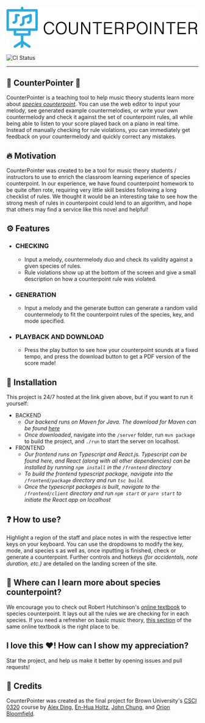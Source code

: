 [![logo](frontend/client/logo/logo_text_color.png)](https://www.counterpointer.app/)

![CI Status](https://github.com/counter-pointer/counterpointer/actions/workflows/ci.yml/badge.svg)

---

## 🎼 CounterPointer 🎼

CounterPointer is a teaching tool to help music theory students learn more about *[species counterpoint](https://en.wikipedia.org/wiki/Counterpoint)*. You can use the web editor to input your melody, see generated example countermelodies, or write your own countermelody and check it against the set of counterpoint rules, all while being able to listen to your score played back on a piano in real time. Instead of manually checking for rule violations, you can immediately get feedback on your countermelody and quickly correct any mistakes.

## 🔥 Motivation

CounterPointer was created to be a tool for music theory students / instructors to use to enrich the classroom learning experience of species counterpoint. In our experience, we have found counterpoint homework to be quite often rote, requiring very little skill besides following a long checklist of rules. We thought it would be an interesting take to see how the strong mesh of rules in counterpoint could lend to an algorithm, and hope that others may find a service like this novel and helpful!

## ⚙️️ Features

- ### CHECKING

  - Input a melody, countermelody duo and check its validity against a given species of rules.
  - Rule violations show up at the bottom of the screen and give a small description on how a counterpoint rule was violated.

- ### GENERATION

  - Input a melody and the generate button can generate a random valid countermelody to fit the counterpoint rules of the species, key, and mode specified.

- ### PLAYBACK AND DOWNLOAD

  - Press the play button to see how your counterpoint sounds at a fixed tempo, and press the download button to get a PDF version of the score made! 

## 🔌 Installation

This project is 24/7 hosted at the link given above, but if you want to run it yourself:

- BACKEND
  - *Our backend runs on Maven for Java. The download for Maven can be found [here](https://maven.apache.org/download.cgi)*
  - *Once downloaded*, navigate into the ```/server``` folder, run ```mvn package``` to build the project, and ```./run``` to start the server on localhost.
- FRONTEND
  - *Our frontend runs on Typescript and React.js. Typescript can be found here, and React (along with all other dependencies) can be installed by running ```npm install``` in the ```/frontend``` directory*
  - *To build the frontend typescript package, navigate into the ```/frontend/package``` directory and run ```tsc build```.*
  - *Once the typescript packages is built, navigate to the ```/frontend/client``` directory and run ```npm start``` or ```yarn start``` to initiate the React app on localhost*

## ❓ How to use?

Highlight a region of the staff and place notes in with the respective letter keys on your keyboard. You can use the dropdowns to modify the key, mode, and species s as well as, once inputting is finished, check or generate a counterpoint. Further controls and hotkeys *(for accidentals, note duration, etc.)*  are detailed on the landing screen of the site.

## 🎵 Where can I learn more about species counterpoint?

We encourage you to check out Robert Hutchinson's [online textbook](https://musictheory.pugetsound.edu/mt21c/SpeciesCounterpoint.html) to species counterpoint. It lays out all the rules we are checking for in each species. If you need a refresher on basic music theory, [this section](https://musictheory.pugetsound.edu/mt21c/Pitch.html) of the same online textbook is the right place to be.

## I love this ❤️! How can I show my appreciation?

Star the project, and help us make it better by opening issues and pull requests!

## 👋 Credits

CounterPointer was created as the final project for Brown University's [CSCI 0320](http://cs.brown.edu/courses/cs0320/) course by [Alex Ding](https://github.com/alexander-ding), [En-Hua Holtz](https://github.com/0x85FB9C51), [John Chung](https://github.com/johnchung1010), and [Orion Bloomfield](https://github.com/obloomfield).
